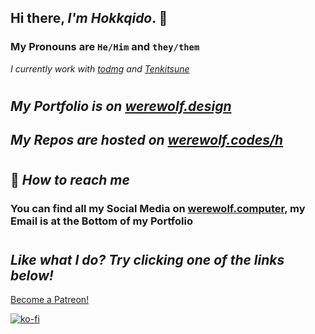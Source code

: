 ## Hi there, _I'm Hokkqido_. 👋

### My Pronouns are `He/Him` and `they/them`

_I currently work with [todmg](https://todmg.club "Thrive or Die Management Website") and [Tenkitsune](https://tenkitsune.com "Tenkitsune Website")_

#

## _My Portfolio is on [werewolf.design](https://werewolf.design "Hokkqido's Portfolio located at Werewolf dot Design")_

## _My Repos are hosted on [werewolf.codes/h](https://werewolf.codes/h "Hokkqido's Repos on werewolf dot codes")_

#

## 🔗 _How to reach me_

### You can find all my Social Media on [werewolf.computer](https://werewolf.computer), my Email is at the Bottom of my Portfolio

#

## _Like what I do? Try clicking one of the links below!_

[Become a Patreon!](https://patreon.com/hokkqi)

[![ko-fi](https://www.ko-fi.com/img/githubbutton_sm.svg)](https://ko-fi.com/W7W1JF87)
